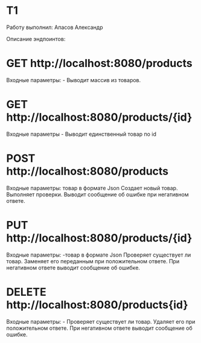 # T1

Работу выполнил: Апасов Александр

Описание эндпоинтов:
# GET http://localhost:8080/products
Входные параметры: -
Выводит массив из товаров.
# GET http://localhost:8080/products/{id}
Входные параметры -
Выводит единственный товар по id
# POST http://localhost:8080/products
Входные параметры: товар в формате Json
Cоздает новый товар. Выполняет проверки. Выводит сообщение об ошибке при негативном ответе.
# PUT http://localhost:8080/products/{id}
Входные параметры: -товар в формате Json
Проверяет существует ли товар. Заменяет его переданным при положительном ответе. При негативном ответе выводит сообщение об ошибке.
# DELETE http://localhost:8080/products{id}
Входные параметры: -
Проверяет существует ли товар. Удаляет его при положительном ответе. При негативном ответе выводит сообщение об ошибке.
